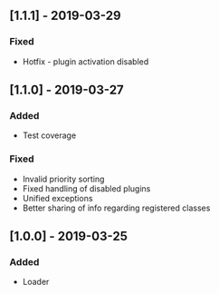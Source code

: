 ## [1.1.1] - 2019-03-29
### Fixed
- Hotfix - plugin activation disabled

## [1.1.0] - 2019-03-27
### Added
- Test coverage
### Fixed
- Invalid priority sorting
- Fixed handling of disabled plugins
- Unified exceptions
- Better sharing of info regarding registered classes

## [1.0.0] - 2019-03-25
### Added
- Loader
